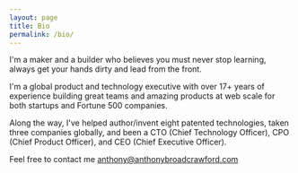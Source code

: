```yaml
---
layout: page
title: Bio
permalink: /bio/
---
```


I'm a maker and a builder who believes you must never stop learning, always get your hands dirty and lead from the front.  

I'm a global product and technology executive with over 17+ years of experience building great
teams and amazing products at web scale for both startups and Fortune 500 companies.

Along the way, I've helped author/invent eight patented technologies, taken three companies globally, and been a
CTO (Chief Technology Officer), CPO (Chief Product Officer), and CEO (Chief Executive Officer).

Feel free to contact me [anthony@anthonybroadcrawford.com](anthony@anthonybroadcrawford.com)

